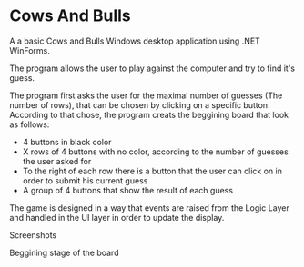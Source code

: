 # Cows And Bulls
A a basic Cows and Bulls Windows desktop application using .NET WinForms.

The program allows the user to play against the computer and try to find it's guess.

The program first asks the user for the maximal number of guesses (The number of rows), that can be chosen by clicking on a specific button.
According to that chose, the program creats the beggining board that look as follows:
- 4 buttons in black color
- X rows of 4 buttons with no color, according to the number of guesses the user asked for
- To the right of each row there is a button that the user can click on in order to submit his current guess
- A group of 4 buttons that show the result of each guess







The game is designed in a way that events are raised from the Logic Layer and handled in the UI layer in order to update the display.

Screenshots

Beggining stage of the board
